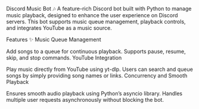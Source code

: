 Discord Music Bot 🎶
A feature-rich Discord bot built with Python to manage music playback, designed to enhance the user experience on Discord servers. This bot supports music queue management, playback controls, and integrates YouTube as a music source.

Features ✨
Music Queue Management

Add songs to a queue for continuous playback.
Supports pause, resume, skip, and stop commands.
YouTube Integration

Play music directly from YouTube using yt-dlp.
Users can search and queue songs by simply providing song names or links.
Concurrency and Smooth Playback

Ensures smooth audio playback using Python’s asyncio library.
Handles multiple user requests asynchronously without blocking the bot.
